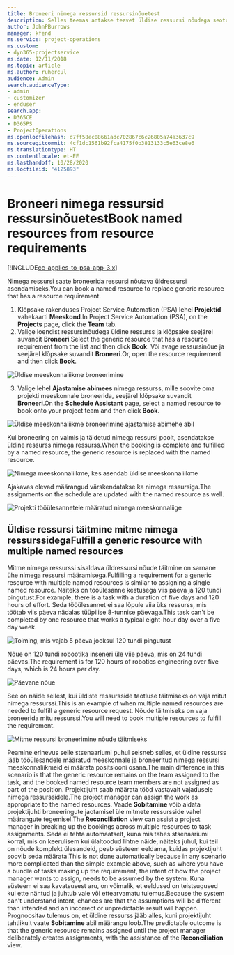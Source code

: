 ```yaml
---
title: Broneeri nimega ressursid ressursinõuetest
description: Selles teemas antakse teavet üldise ressursi nõudega seotud nimega ressursside broneerimise kohta.
author: JohnPBurrows
manager: kfend
ms.service: project-operations
ms.custom:
- dyn365-projectservice
ms.date: 12/11/2018
ms.topic: article
ms.author: ruhercul
audience: Admin
search.audienceType:
- admin
- customizer
- enduser
search.app:
- D365CE
- D365PS
- ProjectOperations
ms.openlocfilehash: d7ff58ec08661adc702867c6c26805a74a3637c9
ms.sourcegitcommit: 4cf1dc1561b92fca4175f0b3813133c5e63ce8e6
ms.translationtype: HT
ms.contentlocale: et-EE
ms.lasthandoff: 10/28/2020
ms.locfileid: "4125893"
---
```

# <a name="book-named-resources-from-resource-requirements"></a><span data-ttu-id="c5569-103">Broneeri nimega ressursid ressursinõuetest</span><span class="sxs-lookup"><span data-stu-id="c5569-103">Book named resources from resource requirements</span></span>

[!INCLUDE[cc-applies-to-psa-app-3.x](../includes/cc-applies-to-psa-app-3x.md)]

<span data-ttu-id="c5569-104">Nimega ressursi saate broneerida ressursi nõutava üldressursi asendamiseks.</span><span class="sxs-lookup"><span data-stu-id="c5569-104">You can book a named resource to replace generic resource that has a resource requirement.</span></span>

1. <span data-ttu-id="c5569-105">Klõpsake rakenduses Project Service Automation (PSA) lehel **Projektid** vahekaarti **Meeskond**.</span><span class="sxs-lookup"><span data-stu-id="c5569-105">In Project Service Automation (PSA), on the **Projects** page, click the **Team** tab.</span></span>
2. <span data-ttu-id="c5569-106">Valige loendist ressursinõudega üldine ressurss ja klõpsake seejärel suvandit **Broneeri**.</span><span class="sxs-lookup"><span data-stu-id="c5569-106">Select the generic resource that has a resource requirement from the list and then click **Book**.</span></span> <span data-ttu-id="c5569-107">Või avage ressursinõue ja seejärel klõpsake suvandit **Broneeri**.</span><span class="sxs-lookup"><span data-stu-id="c5569-107">Or, open the resource requirement and then click **Book**.</span></span>


![Üldise meeskonnaliikme broneerimine](media/RM-how-to-14.png)


3. <span data-ttu-id="c5569-109">Valige lehel **Ajastamise abimees** nimega ressurss, mille soovite oma projekti meeskonnale broneerida, seejärel klõpsake suvandit **Broneeri**.</span><span class="sxs-lookup"><span data-stu-id="c5569-109">On the **Schedule Assistant** page, select a named resource to book onto your project team and then click **Book**.</span></span>

![Üldise meeskonnaliikme broneerimine ajastamise abimehe abil](media/RM-how-to-15.png)

<span data-ttu-id="c5569-111">Kui broneering on valmis ja täidetud nimega ressursi poolt, asendatakse üldine ressurss nimega ressurss.</span><span class="sxs-lookup"><span data-stu-id="c5569-111">When the booking is complete and fulfilled by a named resource, the generic resource is replaced with the named resource.</span></span>

![Nimega meeskonnaliikme, kes asendab üldise meeskonnaliikme](media/RM-how-to-16.png)

<span data-ttu-id="c5569-113">Ajakavas olevad määrangud värskendatakse ka nimega ressursiga.</span><span class="sxs-lookup"><span data-stu-id="c5569-113">The assignments on the schedule are updated with the named resource as well.</span></span>

![Projekti tööülesannetele määratud nimega meeskonnaliige](media/RM-how-to-17.png)

## <a name="fulfill-a-generic-resource-with-multiple-named-resources"></a><span data-ttu-id="c5569-115">Üldise ressursi täitmine mitme nimega ressurssidega</span><span class="sxs-lookup"><span data-stu-id="c5569-115">Fulfill a generic resource with multiple named resources</span></span>
<span data-ttu-id="c5569-116">Mitme nimega ressurssi sisaldava üldressursi nõude täitmine on sarnane ühe nimega ressursi määramisega.</span><span class="sxs-lookup"><span data-stu-id="c5569-116">Fulfilling a requirement for a generic resource with multiple named resources is similar to assigning a single named resource.</span></span> <span data-ttu-id="c5569-117">Näiteks on tööülesanne kestusega viis päeva ja 120 tundi pingutust.</span><span class="sxs-lookup"><span data-stu-id="c5569-117">For example, there is a task with a duration of five days and 120 hours of effort.</span></span> <span data-ttu-id="c5569-118">Seda tööülesannet ei saa lõpule viia üks ressurss, mis töötab viis päeva nädalas tüüpilise 8-tunnise päevaga.</span><span class="sxs-lookup"><span data-stu-id="c5569-118">This task can't be completed by one resource that works a typical eight-hour day over a five day week.</span></span> 

![Toiming, mis vajab 5 päeva jooksul 120 tundi pingutust](media/RM-how-to-21.png)

<span data-ttu-id="c5569-120">Nõue on 120 tundi robootika inseneri üle viie päeva, mis on 24 tundi päevas.</span><span class="sxs-lookup"><span data-stu-id="c5569-120">The requirement is for 120 hours of robotics engineering over five days, which is 24 hours per day.</span></span>

![Päevane nõue](media/RM-how-to-22.png)

<span data-ttu-id="c5569-122">See on näide sellest, kui üldiste ressursside taotluse täitmiseks on vaja mitut nimega ressurssi.</span><span class="sxs-lookup"><span data-stu-id="c5569-122">This is an example of when multiple named resources are needed to fulfill a generic resource request.</span></span> <span data-ttu-id="c5569-123">Nõude täitmiseks on vaja broneerida mitu ressurssi.</span><span class="sxs-lookup"><span data-stu-id="c5569-123">You will need to book multiple resources to fulfill the requirement.</span></span>

![Mitme ressursi broneerimine nõude täitmiseks](media/RM-how-to-23.png)

<span data-ttu-id="c5569-125">Peamine erinevus selle stsenaariumi puhul seisneb selles, et üldine ressurss jääb tööülesandele määratud meeskonnale ja broneeritud nimega ressursi meeskonnaliikmeid ei määrata positsiooni osana.</span><span class="sxs-lookup"><span data-stu-id="c5569-125">The main difference in this scenario is that the generic resource remains on the team assigned to the task, and the booked named resource team members are not assigned as part of the position.</span></span> <span data-ttu-id="c5569-126">Projektijuht saab määrata tööd vastavalt vajadusele nimega ressurssidele.</span><span class="sxs-lookup"><span data-stu-id="c5569-126">The project manager can assign the work as appropriate to the named resources.</span></span> <span data-ttu-id="c5569-127">Vaade **Sobitamine** võib aidata projektijuhti broneeringute jaotamisel üle mitmete ressursside vahel määrangute tegemisel.</span><span class="sxs-lookup"><span data-stu-id="c5569-127">The **Reconciliation** view can assist a project manager in breaking up the bookings across multiple resources to task assignments.</span></span> <span data-ttu-id="c5569-128">Seda ei tehta automaatselt, kuna mis tahes stsenaariumi korral, mis on keerulisem kui ülaltoodud lihtne näide, näiteks juhul, kui teil on nõude komplekt ülesandeid, peab süsteem eeldama, kuidas projektijuht soovib seda määrata.</span><span class="sxs-lookup"><span data-stu-id="c5569-128">This is not done automatically because in any scenario more complicated than the simple example above, such as where you have a bundle of tasks making up the requirement, the intent of how the project manager wants to assign, needs to be assumed by the system.</span></span> <span data-ttu-id="c5569-129">Kuna süsteem ei saa kavatsusest aru, on võimalik, et eeldused on teistsugused kui ette nähtud ja juhtub vale või ettearvamatu tulemus.</span><span class="sxs-lookup"><span data-stu-id="c5569-129">Because the system can't understand intent, chances are that the assumptions will be different than intended and an incorrect or unpredictable result will happen.</span></span> <span data-ttu-id="c5569-130">Prognoositav tulemus on, et üldine ressurss jääb alles, kuni projektijuht tahtlikult vaate **Sobitamine** abil määrangu loob.</span><span class="sxs-lookup"><span data-stu-id="c5569-130">The predictable outcome is that the generic resource remains assigned until the project manager deliberately creates assignments, with the assistance of the **Reconciliation** view.</span></span>


